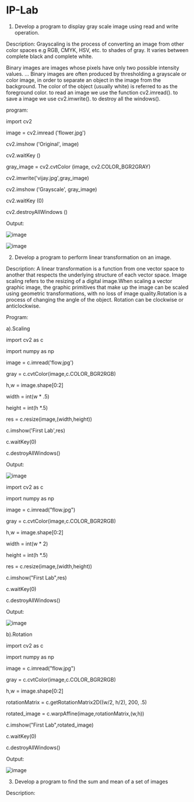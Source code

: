 # IP-Lab


1. Develop a program to display gray scale image using read and write operation.

Description: Grayscaling is the process of converting an image from other color spaces e.g RGB, CMYK, HSV, etc. to shades of gray. It varies between complete black and complete white.

Binary images are images whose pixels have only two possible intensity values. ... Binary images are often produced by thresholding a grayscale or color image, in order to separate an object in the image from the background. The color of the object (usually white) is referred to as the foreground color. to read an image we use the function cv2.imread(). to save a image we use cv2.imwrite(). to destroy all the windows(). 

program:


import cv2

image = cv2.imread ('flower.jpg')

cv2.imshow ('Original', image)

cv2.waitKey ()

gray_image = cv2.cvtColor (image, cv2.COLOR_BGR2GRAY)

cv2.imwrite('vijay.jpg',gray_image)

cv2.imshow ('Grayscale', gray_image)

cv2.waitKey (0)

cv2.destroyAllWindows ()


Output:

![image](https://user-images.githubusercontent.com/72337128/104428557-71f8e080-55a6-11eb-9f6f-4048f8e741c3.png)

![image](https://user-images.githubusercontent.com/72337128/104428727-9d7bcb00-55a6-11eb-8ede-c3d172297c8b.png)






2. Develop a program to perform linear transformation on an image.

Description:
A linear transformation is a function from one vector space to another that respects the underlying structure of each vector space.
Image scaling refers to the resizing of a digital image.When scaling a vector graphic image, the graphic primitives that make up the image can be scaled using geometric transformations, with no loss of image quality.Rotation is a process of changing the angle of the object. Rotation can be clockwise or anticlockwise.

Program:

a).Scaling

import cv2 as c

import numpy as np

image = c.imread('flow.jpg')

gray = c.cvtColor(image,c.COLOR_BGR2RGB)

h,w = image.shape[0:2]

width = int(w * .5)

height = int(h *.5)

res = c.resize(image,(width,height))

c.imshow('First Lab',res)

c.waitKey(0)

c.destroyAllWindows()

Output:


![image](https://user-images.githubusercontent.com/72337128/104430582-b1283100-55a8-11eb-97ad-0ece225780d2.png)

import cv2 as c

import numpy as np

image = c.imread("flow.jpg")

gray = c.cvtColor(image,c.COLOR_BGR2RGB)

h,w = image.shape[0:2]

width = int(w * 2)

height = int(h *.5)

res = c.resize(image,(width,height))

c.imshow("First Lab",res)

c.waitKey(0)

c.destroyAllWindows()

Output:

![image](https://user-images.githubusercontent.com/72337128/104430924-209e2080-55a9-11eb-9fb1-09282565d634.png)



b).Rotation

import cv2 as c

import numpy as np

image = c.imread("flow.jpg")

gray = c.cvtColor(image,c.COLOR_BGR2RGB)

h,w = image.shape[0:2]

rotationMatrix = c.getRotationMatrix2D((w/2, h/2), 200, .5)

rotated_image = c.warpAffine(image,rotationMatrix,(w,h))

c.imshow("First Lab",rotated_image)

c.waitKey(0)

c.destroyAllWindows()

Output:

![image](https://user-images.githubusercontent.com/72337128/104431471-bf2a8180-55a9-11eb-8ed9-69f3e4c85ffe.png)



3. Develop a program to find the sum and mean of a set of images

Description:



